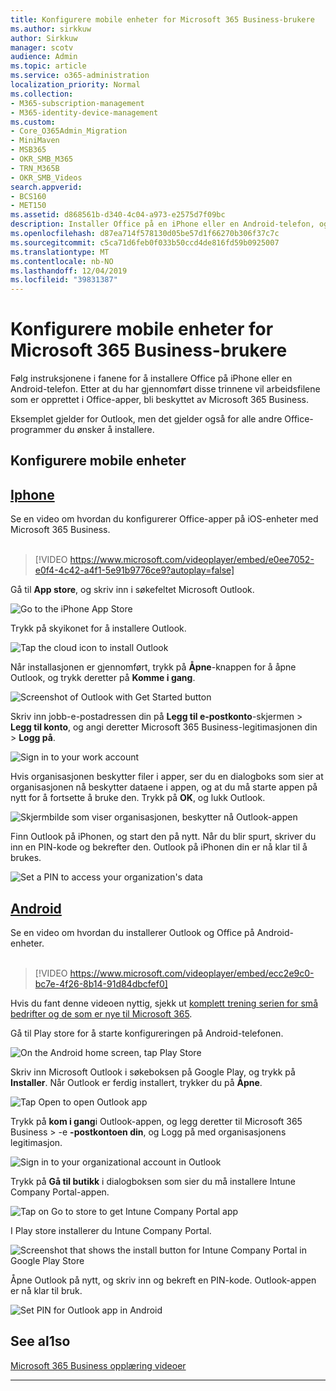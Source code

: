```yaml
---
title: Konfigurere mobile enheter for Microsoft 365 Business-brukere
ms.author: sirkkuw
author: Sirkkuw
manager: scotv
audience: Admin
ms.topic: article
ms.service: o365-administration
localization_priority: Normal
ms.collection:
- M365-subscription-management
- M365-identity-device-management
ms.custom:
- Core_O365Admin_Migration
- MiniMaven
- MSB365
- OKR_SMB_M365
- TRN_M365B
- OKR_SMB_Videos
search.appverid:
- BCS160
- MET150
ms.assetid: d868561b-d340-4c04-a973-e2575d7f09bc
description: Installer Office på en iPhone eller en Android-telefon, og dine arbeidsfiler i Office-programmer vil være beskyttet av Microsoft 365 Business.
ms.openlocfilehash: d87ea714f578130d05be57d1f66270b306f37c7c
ms.sourcegitcommit: c5ca71d6feb0f033b50ccd4de816fd59b0925007
ms.translationtype: MT
ms.contentlocale: nb-NO
ms.lasthandoff: 12/04/2019
ms.locfileid: "39831387"
---
```

# <a name="set-up-mobile-devices-for-microsoft-365-business-users"></a>Konfigurere mobile enheter for Microsoft 365 Business-brukere

Følg instruksjonene i fanene for å installere Office på iPhone eller en Android-telefon. Etter at du har gjennomført disse trinnene vil arbeidsfilene som er opprettet i Office-apper, bli beskyttet av Microsoft 365 Business.

Eksemplet gjelder for Outlook, men det gjelder også for alle andre Office-programmer du ønsker å installere.
  
## <a name="set-up-mobile-devices"></a>Konfigurere mobile enheter

## <a name="iphonetabiphone"></a>[Iphone](#tab/iPhone)
  
Se en video om hvordan du konfigurerer Office-apper på iOS-enheter med Microsoft 365 Business.<br><br>

> [!VIDEO https://www.microsoft.com/videoplayer/embed/e0ee7052-e0f4-4c42-a4f1-5e91b9776ce9?autoplay=false] 

Gå til **App store**, og skriv inn i søkefeltet Microsoft Outlook.
  
![Go to the iPhone App Store](media/886913de-76e5-4883-8ed0-4eb3ec06188f.png)
  
Trykk på skyikonet for å installere Outlook.
  
![Tap the cloud icon to install Outlook](media/665e1620-948a-4ab8-b914-dca49530142c.png)
  
Når installasjonen er gjennomført, trykk på **Åpne**-knappen for å åpne Outlook, og trykk deretter på **Komme i gang**.
  
![Screenshot of Outlook with Get Started button](media/005bedec-ae50-4d75-b3bb-e7cef9e2561c.png)
  
Skriv inn jobb-e-postadressen din på **Legg til e-postkonto**-skjermen \> **Legg til konto**, og angi deretter Microsoft 365 Business-legitimasjonen din \> **Logg på**.
  
![Sign in to your work account](media/3cef1fb5-7bec-4d3d-8542-872b731ce19f.png)
  
Hvis organisasjonen beskytter filer i apper, ser du en dialogboks som sier at organisasjonen nå beskytter dataene i appen, og at du må starte appen på nytt for å fortsette å bruke den. Trykk på **OK**, og lukk Outlook. 
  
![Skjermbilde som viser organisasjonen, beskytter nå Outlook-appen](media/fb4c1c84-b1e9-42e1-8070-c13dcf79fb09.png)
  
Finn Outlook på iPhonen, og start den på nytt. Når du blir spurt, skriver du inn en PIN-kode og bekrefter den. Outlook på iPhonen din er nå klar til å brukes.
  
![Set a PIN to access your organization's data](media/64f2630b-3164-47a4-9dd6-ca0c29ed5fb3.png)
  
## <a name="androidtabandroid"></a>[Android](#tab/Android)
  
Se en video om hvordan du installerer Outlook og Office på Android-enheter.<br><br>

> [!VIDEO https://www.microsoft.com/videoplayer/embed/ecc2e9c0-bc7e-4f26-8b14-91d84dbcfef0] 

Hvis du fant denne videoen nyttig, sjekk ut [komplett trening serien for små bedrifter og de som er nye til Microsoft 365](https://support.office.com/article/6ab4bbcd-79cf-4000-a0bd-d42ce4d12816).

Gå til Play store for å starte konfigureringen på Android-telefonen.
  
![On the Android home screen, tap Play Store](media/93df88e7-c778-40e1-b35e-868ca6e97f6c.png)
  
Skriv inn Microsoft Outlook i søkeboksen på Google Play, og trykk på **Installer**. Når Outlook er ferdig installert, trykker du på **Åpne**.
  
![Tap Open to open Outlook app](media/8b4c5937-8875-4b5a-a5b6-b8c6c9cd6240.png)
  
Trykk på **kom i gang**i Outlook-appen, og legg deretter til Microsoft 365 Business \> -e **-postkontoen din**, og Logg på med organisasjonens legitimasjon.
  
![Sign in to your organizational account in Outlook](media/18f67c66-4bab-4b99-94bd-080839312e29.png)
  
Trykk på **Gå til butikk** i dialogboksen som sier du må installere Intune Company Portal-appen.
  
![Tap on Go to store to get Intune Company Portal app](media/a702d712-5622-45dd-a511-b1adaee63071.png)
  
I Play store installerer du Intune Company Portal.
  
![Screenshot that shows the install button for Intune Company Portal in Google Play Store](media/5e0408f2-3f37-44dd-80ed-13ca2ac6df0c.png)
  
Åpne Outlook på nytt, og skriv inn og bekreft en PIN-kode. Outlook-appen er nå klar til bruk.
  
![Set  PIN for Outlook app in Android](media/edb91afb-f1ed-451a-bc6b-8ccba664e055.png)

## <a name="see-also"></a>See al1so

[Microsoft 365 Business opplæring videoer](https://support.office.com/article/6ab4bbcd-79cf-4000-a0bd-d42ce4d12816)

---